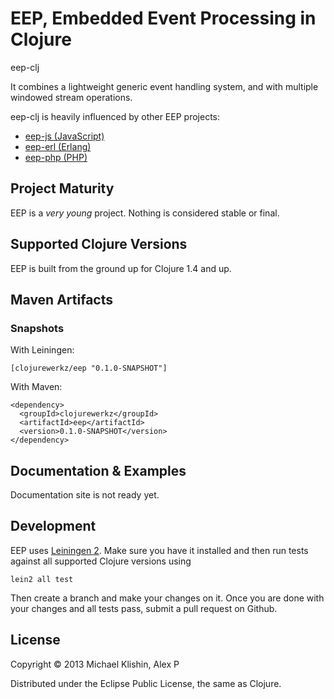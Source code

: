 # EEP, Embedded Event Processing in Clojure

eep-clj 

It combines a lightweight generic event handling system,
and with multiple windowed stream operations.

eep-clj is heavily influenced by other EEP projects:

  * [eep-js (JavaScript)](https://github.com/darach/eep-js)
  * [eep-erl (Erlang)](https://github.com/darach/eep-erl)
  * [eep-php (PHP)](https://github.com/ianbarber/eep-php)

## Project Maturity

EEP is a *very young* project. Nothing is considered stable or final.



## Supported Clojure Versions

EEP is built from the ground up for Clojure 1.4 and up.


## Maven Artifacts

### Snapshots

With Leiningen:

    [clojurewerkz/eep "0.1.0-SNAPSHOT"]

With Maven:

    <dependency>
      <groupId>clojurewerkz</groupId>
      <artifactId>eep</artifactId>
      <version>0.1.0-SNAPSHOT</version>
    </dependency>


## Documentation & Examples

Documentation site is not ready yet.


## Development

EEP uses [Leiningen 2](https://github.com/technomancy/leiningen/blob/master/doc/TUTORIAL.md). Make
sure you have it installed and then run tests against all supported Clojure versions using

    lein2 all test

Then create a branch and make your changes on it. Once you are done with your changes and all
tests pass, submit a pull request on Github.

## License

Copyright © 2013 Michael Klishin, Alex P

Distributed under the Eclipse Public License, the same as Clojure.
